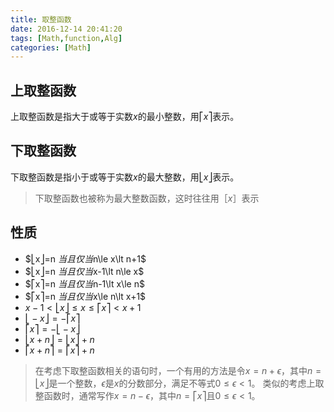 ```yaml
---
title: 取整函数
date: 2016-12-14 20:41:20
tags: [Math,function,Alg]
categories: [Math]
---
```

## 上取整函数
上取整函数是指大于或等于实数$x$的最小整数，用$⎡x⎤$表示。

## 下取整函数
下取整函数是指小于或等于实数$x$的最大整数，用$⎣x⎦$表示。      
> 下取整函数也被称为最大整数函数，这时往往用$［x］$表示

## 性质
* $⎣x⎦=n $当且仅当$n\le x\lt n+1$
* $⎣x⎦=n $当且仅当$x-1\lt n\le x$
* $⎡x⎤=n $当且仅当$n-1\lt x\le n$
* $⎡x⎤=n $当且仅当$x\le n\lt x+1$
* $x-1\lt ⎣x⎦\le x\le ⎡x⎤\lt x+1$
* $⎣-x⎦=-⎡x⎤$
* $⎡x⎤=-⎣-x⎦$
* $⎣x+n⎦=⎣x⎦+n$
* $⎡x+n⎤=⎡x⎤+n$

> 在考虑下取整函数相关的语句时，一个有用的方法是令$x=n+\epsilon$，其中$n=⎣x⎦$是一个整数，$\epsilon$是$x$的分数部分，满足不等式$0\le\epsilon\lt 1$。 类似的考虑上取整函数时，通常写作$x=n-\epsilon$，其中$n=⎡x⎤$且$0\le\epsilon\lt 1$。

